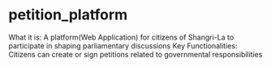 # petition_platform
What it is: A platform(Web Application) for citizens of Shangri-La to participate in shaping parliamentary discussions
Key Functionalities: Citizens can create or sign petitions related to governmental responsibilities
